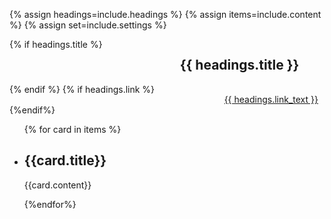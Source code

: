 {% assign headings=include.headings %}
{% assign items=include.content %}
{% assign set=include.settings %}

<div class="grid-container">
  <div class="card-group__header" style="display: grid; grid-template-columns: auto auto;">
    {% if headings.title %}<h2>{{ headings.title }}</h2>{% endif %}
    {% if headings.link %}
    <div class="card-group-morelink" style="margin-top: 1rem; justify-self: end;"><a href="{{ headings.link }}">{{ headings.link_text }}<i class="fa-kit fa-navigate-next" style="margin-left: 10px;"></i></a></div>
    {%endif%}
  </div>
    <div class="">
        <ul class="usa-card-group">
          {% for card in items %}
        <li class="usa-card tablet:grid-col-4">
            <div class="{{card.campaign-class}} overlay">
              <div class="usa-card__header">
                  <h2 class="usa-card__heading">{{card.title}}</h2>
              </div>
            </div>
            <div class="campaign-card-text" style="margin-top: 1rem;">
              <p>{{card.content}}</p>
            </div>
        </li>
        {%endfor%}
        </ul>
    </div>
  </div>